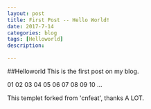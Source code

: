 ```yaml
---
layout: post
title: First Post -- Hello World!
date: 2017-7-14
categories: blog
tags: [Helloworld]
description: 

---
```


##Helloworld
This is the first post on my blog.

01
02
03
04
05
06
07
08
09
10
...

This templet forked from 'cnfeat', thanks A LOT.

